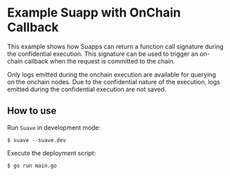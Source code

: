 # Example Suapp with OnChain Callback

This example shows how Suapps can return a function call signature during the confidential execution. This signature can be used to trigger an on-chain callback when the request is committed to the chain.

Only logs emitted during the onchain execution are available for querying on the onchain nodes. Due to the confidential nature of the execution, logs emitted during the confidential execution are not saved.

## How to use

Run `Suave` in development mode:

```
$ suave --suave.dev
```

Execute the deployment script:

```
$ go run main.go
```
